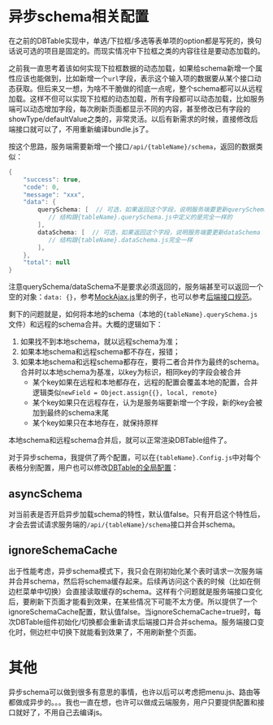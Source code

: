 # 异步schema相关配置

在之前的DBTable实现中，单选/下拉框/多选等表单项的option都是写死的，换句话说可选的项目是固定的。而现实情况中下拉框之类的内容往往是要动态加载的。

之前我一直思考着该如何实现下拉框数据的动态加载，如果给schema新增一个属性应该也能做到，比如新增一个`url`字段，表示这个输入项的数据要从某个接口动态获取。但后来又一想，为啥不干脆做的彻底一点呢，整个schema都可以从远程加载。这样不但可以实现下拉框的动态加载，所有字段都可以动态加载，比如服务端可以动态增加字段，每次刷新页面都显示不同的内容，甚至修改已有字段的showType/defaultValue之类的，非常灵活。以后有新需求的时候，直接修改后端接口就可以了，不用重新编译bundle.js了。

按这个思路，服务端需要新增一个接口`/api/{tableName}/schema`，返回的数据类似：
```java
{
    "success": true,
    "code": 0,
    "message": "xxx",
    "data": {
        querySchema: [  // 可选，如果返回这个字段，说明服务端要更新querySchema
           // 结构跟{tableName}.querySchema.js中定义的是完全一样的
        ],
        dataSchema: [  // 可选，如果返回这个字段，说明服务端要更新dataSchema
           // 结构跟{tableName}.dataSchema.js完全一样
        ],
    },
    "total": null
}
```

注意querySchema/dataSchema不是要求必须返回的，服务端甚至可以返回一个空的对象：`data: {}`，参考[MockAjax.js](../src/utils/MockAjax.js#L265)里的例子，也可以参考[后端接口规范](Ajax.md)。

剩下的问题就是，如何将本地的schema（本地的`{tableName}.querySchema.js`文件）和远程的schema合并。大概的逻辑如下：

1. 如果找不到本地schema，就以远程schema为准；
2. 如果本地schema和远程schema都不存在，报错；
3. 如果本地schema和远程schema都存在，要将二者合并作为最终的schema。合并时以本地schema为基准，以key为标识，相同key的字段会被合并
	* 某个key如果在远程和本地都存在，远程的配置会覆盖本地的配置，合并逻辑类似`newField = Object.assign{{}, local, remote}`
	* 某个key如果只在远程存在，认为是服务端要新增一个字段，新的key会被加到最终的schema末尾
	* 某个key如果只在本地存在，就保持原样

本地schema和远程schema合并后，就可以正常渲染DBTable组件了。

对于异步schema，我提供了两个配置，可以在`{tableName}.Config.js`中对每个表格分别配置，用户也可以修改[DBTable的全局配置](../src/config.js#L68)：

## asyncSchema

对当前表是否开启异步加载schema的特性，默认值false。只有开启这个特性后，才会去尝试请求服务端的`/api/{tableName}/schema`接口并合并schema。

## ignoreSchemaCache

出于性能考虑，异步schema模式下，我只会在刚初始化某个表时请求一次服务端并合并schema，然后将schema缓存起来。后续再访问这个表的时候（比如在侧边栏菜单中切换）会直接读取缓存的schema。这样有个问题就是服务端接口变化后，要刷新下页面才能看到效果，在某些情况下可能不太方便。所以提供了一个ignoreSchemaCache配置，默认值false。当ignoreSchemaCache=true时，每次DBTable组件初始化/切换都会重新请求后端接口并合并schema。服务端接口变化时，侧边栏中切换下就能看到效果了，不用刷新整个页面。

# 其他

异步schema可以做到很多有意思的事情，也许以后可以考虑把menu.js、路由等都做成异步的。。。我也一直在想，也许可以做成云端服务，用户只要提供配置和接口就好了，不用自己去编译js。
